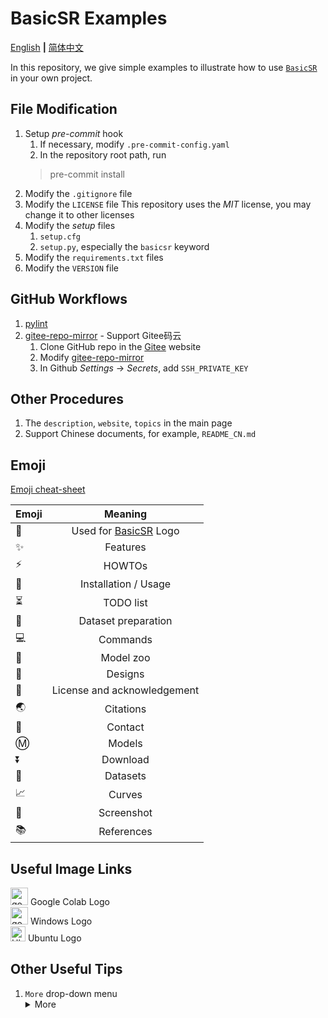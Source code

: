 # BasicSR Examples

[English](README.md) **|** [简体中文](README_CN.md)

In this repository, we give simple examples to illustrate how to use [`BasicSR`](https://github.com/xinntao/BasicSR) in your own project.




## File Modification

1. Setup *pre-commit* hook
    1. If necessary, modify `.pre-commit-config.yaml`
    1. In the repository root path, run
    > pre-commit install
1. Modify the `.gitignore` file
1. Modify the `LICENSE` file
    This repository uses the *MIT* license, you may change it to other licenses
1. Modify the *setup* files
    1. `setup.cfg`
    1. `setup.py`, especially the `basicsr` keyword
1. Modify the `requirements.txt` files
1. Modify the `VERSION` file

## GitHub Workflows

1. [pylint](./github/workflows/pylint.yml)
1. [gitee-repo-mirror](./github/workflow/gitee-repo-mirror.yml) - Support Gitee码云
    1. Clone GitHub repo in the [Gitee](https://gitee.com/) website
    1. Modify [gitee-repo-mirror](./github/workflow/gitee-repo-mirror.yml)
    1. In Github *Settings* -> *Secrets*, add `SSH_PRIVATE_KEY`

## Other Procedures

1. The `description`, `website`, `topics` in the main page
1. Support Chinese documents, for example, `README_CN.md`

## Emoji

[Emoji cheat-sheet](https://github.com/ikatyang/emoji-cheat-sheet)

| Emoji | Meaning |
| :---         |     :---:      |
| :rocket:   | Used for [BasicSR](https://github.com/xinntao/BasicSR) Logo |
| :sparkles: | Features |
| :zap: | HOWTOs |
| :wrench: | Installation / Usage |
| :hourglass_flowing_sand: | TODO list |
| :turtle: | Dataset preparation |
| :computer: | Commands |
| :european_castle: | Model zoo |
| :memo: | Designs |
| :scroll: | License and acknowledgement |
| :earth_asia: | Citations |
| :e-mail: | Contact |
| :m: | Models |
| :arrow_double_down: | Download |
| :file_folder: | Datasets |
| :chart_with_upwards_trend: | Curves|
| :eyes: | Screenshot |
| :books: |References |

## Useful Image Links

<img src="https://colab.research.google.com/assets/colab-badge.svg" height="28" alt="google colab logo">  Google Colab Logo <br>
<img src="https://upload.wikimedia.org/wikipedia/commons/8/8d/Windows_darkblue_2012.svg" height="28" alt="google colab logo">  Windows Logo <br>
<img src="https://upload.wikimedia.org/wikipedia/commons/3/3a/Logo-ubuntu_no%28r%29-black_orange-hex.svg" alt="Ubuntu" height="24">  Ubuntu Logo <br>

## Other Useful Tips

1. `More` drop-down menu
    <details>
    <summary>More</summary>
    <ul>
    <li>Nov 19, 2020. Set up ProjectTemplate-Python.</li>
    </ul>
    </details>
